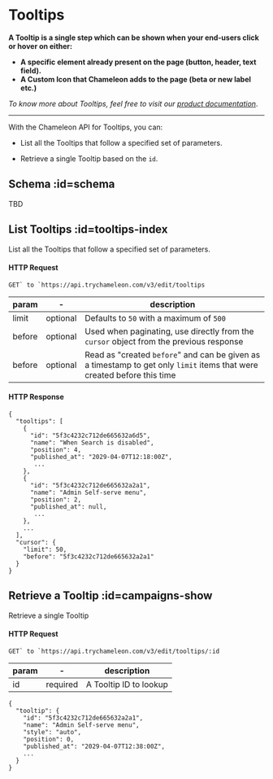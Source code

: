 # Tooltips

**A Tooltip is a single step which can be shown when your end-users click or hover on either:**

- **A specific element already present on the page (button, header, text field).**
- **A Custom Icon that Chameleon adds to the page (beta or new label etc.)**



*To know more about Tooltips, feel free to visit our [product documentation](https://help.trychameleon.com/en/articles/2177293-how-to-add-a-tooltip)*.

------



With the Chameleon API for Tooltips, you can:

- List all the Tooltips that follow a specified set of parameters.

- Retrieve a single Tooltip based on the `id`.

  

## Schema :id=schema

TBD

## List Tooltips :id=tooltips-index

List all the Tooltips that follow a specified set of parameters.

#### HTTP Request

```
GET` to `https://api.trychameleon.com/v3/edit/tooltips
```

| param  | -        | description                                                  |
| ------ | -------- | ------------------------------------------------------------ |
| limit  | optional | Defaults to `50` with a maximum of `500`                     |
| before | optional | Used when paginating, use directly from the `cursor` object from the previous response |
| before | optional | Read as "created `before`" and can be given as a timestamp to get only `limit` items that were created before this time |

#### HTTP Response

```
{
  "tooltips": [
    {
      "id": "5f3c4232c712de665632a6d5",
      "name": "When Search is disabled",
      "position": 4,
      "published_at": "2029-04-07T12:18:00Z",
       ...
    },
    {
      "id": "5f3c4232c712de665632a2a1",
      "name": "Admin Self-serve menu",
      "position": 2,
      "published_at": null,
       ...
    },
    ...
  ],
  "cursor": {
    "limit": 50,
    "before": "5f3c4232c712de665632a2a1"
  }
}
```

## Retrieve a Tooltip :id=campaigns-show

Retrieve a single Tooltip

#### HTTP Request

```
GET` to `https://api.trychameleon.com/v3/edit/tooltips/:id
```

| param | -        | description            |
| ----- | -------- | ---------------------- |
| id    | required | A Tooltip ID to lookup |

```
{
  "tooltip": {
    "id": "5f3c4232c712de665632a2a1",
    "name": "Admin Self-serve menu",
    "style": "auto",
    "position": 0,
    "published_at": "2029-04-07T12:38:00Z",
    ...
  }
}
```
